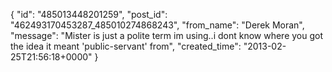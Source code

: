 {
   "id": "485013448201259",
   "post_id": "462493170453287_485010274868243",
   "from_name": "Derek Moran",
   "message": "Mister is just a polite term im using..i dont know where you got the idea it meant 'public-servant' from",
   "created_time": "2013-02-25T21:56:18+0000"
 }
